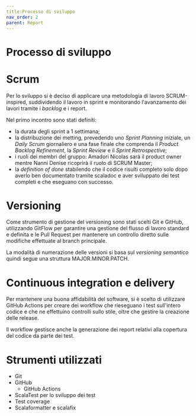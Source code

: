 ```yaml
---
title:Processo di sviluppo
nav_order: 2
parent: Report
---
```

# Processo di sviluppo

# Scrum

Per lo sviluppo si è deciso di applicare una metodologia di lavoro SCRUM-inspired, suddividendo il lavoro in sprint e monitorando l'avanzamento dei lavori tramite i *backlog* e i report.

Nel primo incontro sono stati definiti:

- la durata degli sprint a 1 settimana;
- la distribuzione dei metting, prevedendo uno *Sprint Planning* iniziale, un *Daily Scrum* giornaliero e una fase finale che comprenda il *Product Backlog Refinement*, la *Sprint Review* e il *Sprint Retrospective;*
- i ruoli dei membri del gruppo: Amadori Nicolas sarà il product owner mentre Nanni Denise ricoprirà il ruolo di SCRUM Master;
- la *definition of done* stabilendo che il codice risulti completo solo dopo averlo ben documentato tramite scaladoc e aver sviluppato dei test completi e che eseguano con successo.

# Versioning

Come strumento di gestione del versioning sono stati scelti Git e GitHub, utilizzando GitFlow per garantire una gestione del flusso di lavoro standard e definita e le Pull Request per mantenere un controllo diretto sulle modifiche effettuate al branch principale.

La modalità di numerazione delle versioni si basa sul *versioning semantico* quindi segue una struttura MAJOR.MINOR.PATCH.

# Continuous integration e delivery

Per mantenere una buona affidabilità del software, si è scelto di utilizzare GitHub Actions per creare dei workflow che rieseguano i test sull'intero codice e che ne effettuino controlli sullo stile, oltre che gestire la creazione delle release.

Il workflow gestisce anche la generazione dei report relativi alla copertura del codice da parte dei test.

# Strumenti utilizzati

- Git
- GitHub
    - GitHub Actions
- ScalaTest per lo sviluppo dei test
- Test coverage
- Scalaformatter e scalafix